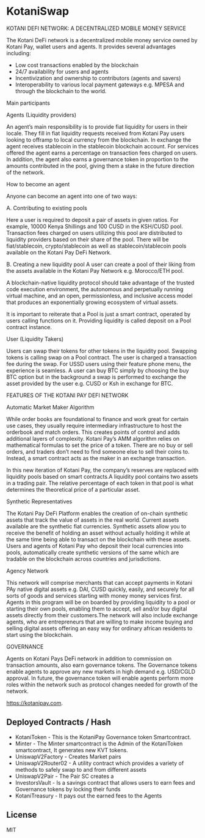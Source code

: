 # KotaniSwap

KOTANI DEFI NETWORK: A DECENTRALIZED MOBILE MONEY SERVICE

The Kotani DeFi network is a decentralized mobile money service owned by Kotani Pay, wallet users and agents. It provides several advantages including:

  * Low cost transactions enabled by the blockchain
  * 24/7 availability for users and agents
  * Incentivization and ownership to contributors (agents and savers)
  * Interoperability to various local payment gateways e.g. MPESA and through the blockchain to the world. 

Main participants
 
Agents (Liquidity providers)

An agent’s main responsibility is to provide fiat liquidity for users in their locale. They fill in fiat liquidity requests received from Kotani Pay users looking to offramp to local currency from the blockchain. In exchange the agent receives stablecoin in the stablecoin blockchain account. For services offered the agent earns a percentage on transaction fees charged on users. In addition, the agent also earns a governance token in proportion to the amounts contributed in the pool, giving them a stake in the future direction of the network.

How to become an agent

 Anyone can become an agent into one of two ways: 

A. Contributing to existing pools

Here a user is required to deposit a pair of assets in given ratios. For example, 10000 Kenya Shillings and 100 CUSD in the KSH/CUSD pool. Transaction fees charged on users utilizing this pool are distributed to liquidity providers based on their share of the pool. There will be fiat/stablecoin, crypto/stablecoin as well as stablecoin/stablecoin pools available on the Kotani Pay DeFi Network. 

B. Creating a new liquidity pool
A user can create a pool of their liking from the assets available in the Kotani Pay     Network e.g. Morocco/ETH pool. 

A blockchain-native liquidity protocol should take advantage of the trusted code execution environment, the autonomous and perpetually running virtual machine, and an open, permissionless, and inclusive access model that produces an exponentially growing ecosystem of virtual assets.

It is important to reiterate that a Pool is just a smart contract, operated by users calling functions on it. Providing liquidity is called deposit on a Pool contract instance.

User (Liquidity Takers) 

Users can swap their tokens for other tokens in the liquidity pool. Swapping tokens is calling swap on a Pool contract. The user is charged a transaction fee during the swap. For USSD users using their feature phone menu, the experience is seamless. A user can buy BTC simply by choosing the buy BTC option but in the background a swap is performed to exchange the asset provided by the user e.g. CUSD or Ksh in exchange for BTC. 

FEATURES OF THE KOTANI PAY DEFI NETWORK 

Automatic Market Maker Algorithm

While order books are foundational to finance and work great for certain use cases, they usually require intermediary infrastructure to host the orderbook and match orders. This creates points of control and adds additional layers of complexity. Kotani Pay’s AMM algorithm relies on mathematical formulas to set the price of a token. There are no buy or sell orders, and traders don’t need to find someone else to sell their coins to. Instead, a smart contract acts as the maker in an exchange transaction. 

In this new iteration of Kotani Pay, the company’s reserves are replaced with liquidity pools based on smart contracts.A liquidity pool contains two assets in a trading pair. The relative percentage of each token in that pool is what determines the theoretical price of a particular asset. 

Synthetic Representatives

The Kotani Pay DeFi Platform enables the creation of on-chain synthetic assets that track the value of assets in the real world. Current assets available are the synthetic fiat currencies. Synthetic assets allow you to receive the benefit of holding an asset without actually holding it while at the same time being able to transact on the blockchain with these assets. Users and agents of Kotani Pay who deposit their local currencies into pools, automatically create synthetic versions of the same which are tradable on the blockchain across countries and jurisdictions. 


Agency Network

This network will comprise merchants that can accept payments in Kotani PAy native digital assets e.g. DAI, CUSD quickly, easily, and securely for all sorts of goods and services starting with money money services first. Agents in this program will be on boarded by providing liquidity to a pool or starting their own pools, enabling them to accept, sell and/or buy digital assets directly from their customers.The network will also include exchange agents, who are entrepreneurs that are willing to make income buying and selling digital assets offering an easy way for ordinary african residents to start using the blockchain. 

GOVERNANCE 

Agents on Kotani Pays DeFi network in addition to commission on transaction amounts, also earn governance tokens. The Governance tokens enable agents to approve any new markets in high demand e.g. USD/CGLD approval. In future, the governance token will enable agents perform more roles within the network such as protocol changes needed for growth of the network.

https://kotanipay.com.

## Deployed Contracts / Hash

- KotaniToken - This is the KotaniPay Governance token Smartcontract.
- Minter - The Minter smartcontract is the Admin of the KotaniToken smartcontract, It generates new KVT tokens.
- UniswapV2Factory - Creates Market pairs
- UniswapV2Router02 - A utility contract which provides a variety of methods to safely swap to and from different assets
- UniswapV2Pair  - The Pair SC creates a
- InvestorsVault - Is a savings contract that allows users to earn fees and Governance tokens by locking their funds
- KotaniTreasury - It pays out the earned fees to the Agents

## License

MIT